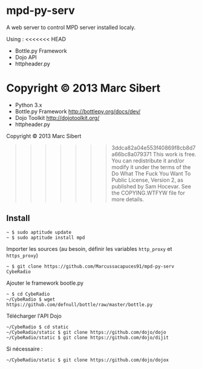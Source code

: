 mpd-py-serv
===========

A web server to control MPD server installed localy.

Using :
<<<<<<< HEAD

* Bottle.py Framework
* Dojo API
* httpheader.py

Copyright © 2013 Marc Sibert <marc at sibert dot fr>
=======
* Python 3.x
* Bottle.py Framework <http://bottlepy.org/docs/dev/>
* Dojo Toolkit <http://dojotoolkit.org/>
* httpheader.py 

Copyright © 2013 Marc Sibert <marc at sibert dot fr>

>>>>>>> 3ddca82a04e553f40869f8cb8d7a66bc8a079371
This work is free. You can redistribute it and/or modify it under the
terms of the Do What The Fuck You Want To Public License, Version 2,
as published by Sam Hocevar. See the COPYING.WTFYW file for more details.

Install
-------

    ~ $ sudo aptitude update
    ~ $ sudo aptitude install mpd

Importer les sources (au besoin, définir les variables `http_proxy` et `https_proxy`)

    ~ $ git clone https://github.com/Marcussacapuces91/mpd-py-serv CybeRadio

Ajouter le framework bootle.py

    ~ $ cd CybeRadio
    ~/CybeRadio $ wget https://github.com/defnull/bottle/raw/master/bottle.py

Télécharger l'API Dojo

    ~/CybeRadio $ cd static
    ~/CybeRadio/static $ git clone https://github.com/dojo/dojo
    ~/CybeRadio/static $ git clone https://github.com/dojo/dijit

Si nécessaire :

    ~/CybeRadio/static $ git clone https://github.com/dojo/dojox
    
    
  
